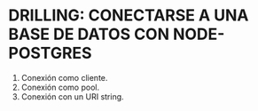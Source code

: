 # DRILLING: CONECTARSE A UNA BASE DE DATOS CON NODE-POSTGRES
1. Conexión como cliente.
2. Conexión como pool.
3. Conexión con un URI string.